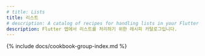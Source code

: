 ```yaml
---
# title: Lists
title: 리스트
# description: A catalog of recipes for handling lists in your Flutter app.
description: Flutter 앱에서 리스트를 처리하기 위한 레시피 카탈로그입니다.
---
```


{% include docs/cookbook-group-index.md %}
